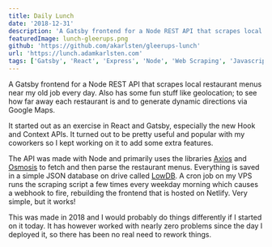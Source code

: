 ```yaml
---
title: Daily Lunch
date: '2018-12-31'
description: 'A Gatsby frontend for a Node REST API that scrapes local restaurant menus near my old job every day. Also has some fun stuff like geolocation!'
featuredImage: lunch-gleerups.png
github: 'https://github.com/akarlsten/gleerups-lunch'
url: 'https://lunch.adamkarlsten.com'
tags: ['Gatsby', 'React', 'Express', 'Node', 'Web Scraping', 'Javascript']
---
```


A Gatsby frontend for a Node REST API that scrapes local restaurant menus near my old job every day. Also has some fun stuff like geolocation; to see how far away each restaurant is and to generate dynamic directions via Google Maps.

It started out as an exercise in React and Gatsby, especially the new Hook and Context APIs. It turned out to be pretty useful and popular with my coworkers so I kept working on it to add some extra features.

The API was made with Node and primarily uses the libraries [Axios](https://github.com/axios/axios) and [Osmosis](https://github.com/rchipka/node-osmosis) to fetch and then parse the restaurant menus. Everything is saved in a simple JSON database on drive called [LowDB](https://github.com/typicode/lowdb). A cron job on my VPS runs the scraping script a few times every weekday morning which causes a webhook to fire, rebuilding the frontend that is hosted on Netlify. Very simple, but it works!

This was made in 2018 and I would probably do things differently if I started on it today. It has however worked with nearly zero problems since the day I deployed it, so there has been no real need to rework things.
